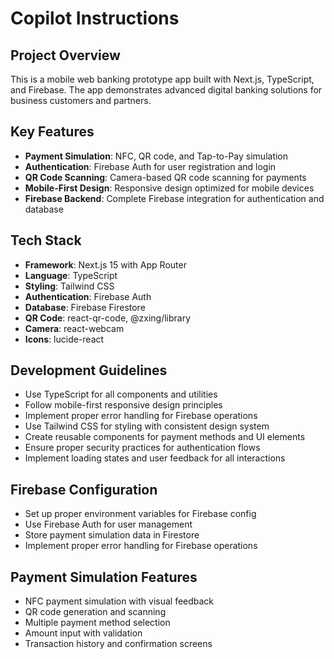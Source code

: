 # Copilot Instructions

<!-- Use this file to provide workspace-specific custom instructions to Copilot. For more details, visit https://code.visualstudio.com/docs/copilot/copilot-customization#_use-a-githubcopilotinstructionsmd-file -->

## Project Overview
This is a mobile web banking prototype app built with Next.js, TypeScript, and Firebase. The app demonstrates advanced digital banking solutions for business customers and partners.

## Key Features
- **Payment Simulation**: NFC, QR code, and Tap-to-Pay simulation
- **Authentication**: Firebase Auth for user registration and login
- **QR Code Scanning**: Camera-based QR code scanning for payments
- **Mobile-First Design**: Responsive design optimized for mobile devices
- **Firebase Backend**: Complete Firebase integration for authentication and database

## Tech Stack
- **Framework**: Next.js 15 with App Router
- **Language**: TypeScript
- **Styling**: Tailwind CSS
- **Authentication**: Firebase Auth
- **Database**: Firebase Firestore
- **QR Code**: react-qr-code, @zxing/library
- **Camera**: react-webcam
- **Icons**: lucide-react

## Development Guidelines
- Use TypeScript for all components and utilities
- Follow mobile-first responsive design principles
- Implement proper error handling for Firebase operations
- Use Tailwind CSS for styling with consistent design system
- Create reusable components for payment methods and UI elements
- Ensure proper security practices for authentication flows
- Implement loading states and user feedback for all interactions

## Firebase Configuration
- Set up proper environment variables for Firebase config
- Use Firebase Auth for user management
- Store payment simulation data in Firestore
- Implement proper error handling for Firebase operations

## Payment Simulation Features
- NFC payment simulation with visual feedback
- QR code generation and scanning
- Multiple payment method selection
- Amount input with validation
- Transaction history and confirmation screens
